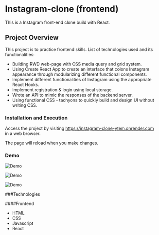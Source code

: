 # Instagram-clone (frontend)

This is a Instagram front-end clone build with React.

## Project Overview

This project is to practice frontend skills. List of technologies used and its functionalities:

- Building RWD web-page with CSS media query and grid system.
- Using Create React App to create an interface that colons Instagram appearance through modularizing different functional components.
- Implement different functionalities of Instagram using the appropriate React Hooks.
- Implement registration & login using local storage.
- Wrote an API to mimic the responses of the backend server.
- Using functional CSS - tachyons to quickly build and design UI without writing CSS.

### Installation and Execution

Access the project by visiting https://instagram-clone-ytem.onrender.com in a web browser.

The page will reload when you make changes.

### Demo

![Demo](https://user-images.githubusercontent.com/108188981/252555645-adadbc0d-1e04-4e4a-90d5-7e0f92eea7e6.gif)

![Demo](https://user-images.githubusercontent.com/108188981/252556193-6490bbd9-ac7f-4bcf-af65-6404a40e34cc.gif)

![Demo](https://user-images.githubusercontent.com/108188981/252556310-b0d96d6e-8b09-478b-b136-79c8460fa818.gif)

###Technologies

####Frontend

- HTML
- CSS
- Javascript
- React

